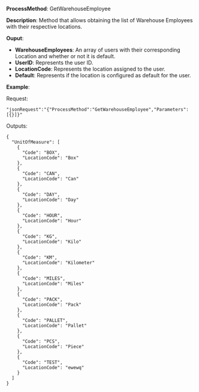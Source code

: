 **ProcessMethod**: GetWarehouseEmployee

**Description**:
Method that allows obtaining the list of Warehouse Employees with their respective locations.

**Ouput**: 
-	**WarehouseEmployees**: An array of users with their corresponding Location and whether or not it is default.
-	**UserID**: Represents the user ID.
-	**LocationCode**: Represents the location assigned to the user. 
-	**Default**: Represents if the location is configured as default for the user.


**Example**:

Request:

`"jsonRequest":"{"ProcessMethod":"GetWarehouseEmployee","Parameters":[{}]}"`

Outputs:


```
{
  "UnitOfMeasure": [
    {
      "Code": "BOX",
      "LocationCode": "Box"
    },
    {
      "Code": "CAN",
      "LocationCode": "Can"
    },
    {
      "Code": "DAY",
      "LocationCode": "Day"
    },
    {
      "Code": "HOUR",
      "LocationCode": "Hour"
    },
    {
      "Code": "KG",
      "LocationCode": "Kilo"
    },
    {
      "Code": "KM",
      "LocationCode": "Kilometer"
    },
    {
      "Code": "MILES",
      "LocationCode": "Miles"
    },
    {
      "Code": "PACK",
      "LocationCode": "Pack"
    },
    {
      "Code": "PALLET",
      "LocationCode": "Pallet"
    },
    {
      "Code": "PCS",
      "LocationCode": "Piece"
    },
    {
      "Code": "TEST",
      "LocationCode": "ewewq"
    }
  ]
}
```


